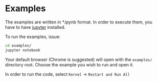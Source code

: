 # Examples

The examples are written in \*.ipynb format. In order to execute them, you have to have
[jupyter] installed.

To run the examples, issue:
```bash
cd examples/
jupyter notebook
```

Your default browser (Chrome is suggested) will open with the `examples/` directory root.
Choose the example you wish to run and open it.

In order to run the code, select `Kernel` -> `Restart and Run All`

[jupyter]: http://jupyter.org/
